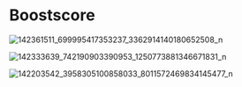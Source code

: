 # Boostscore

![142361511_699995417353237_3362914140180652508_n](https://user-images.githubusercontent.com/26671608/105827292-137a2c00-5fc2-11eb-967b-61afc54aeeda.jpg)

![142333639_742190903390953_1250773881346671831_n](https://user-images.githubusercontent.com/26671608/105827287-12e19580-5fc2-11eb-8e61-6fc186d9a736.jpg)

![142203542_3958305100858033_8011572469834145477_n](https://user-images.githubusercontent.com/26671608/105827294-1412c280-5fc2-11eb-9617-b88a6ceebabc.jpg)
